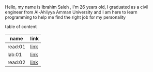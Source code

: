 Hello, my name is Ibrahim Saleh , I'm 26 years old, I graduated as a civil engineer from Al-Ahliyya Amman University and I am here to learn programming to help me find the right job for my personality 

table of content

| name | link |
|---------|--------|
| read:01 | [link](read01.md) |
| lab:01  | [link](lab01.md) |
| read:02 | [link](read02.md) |